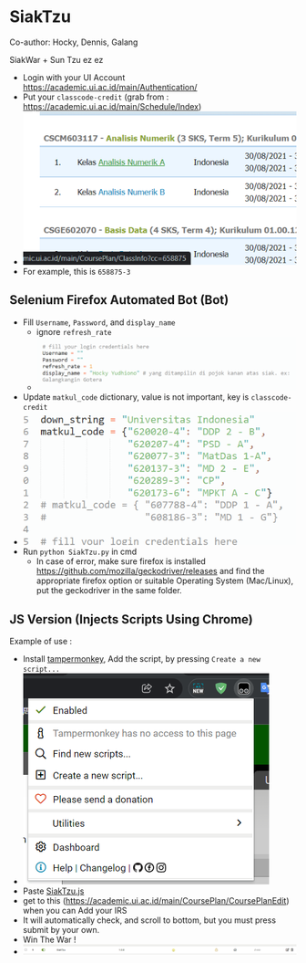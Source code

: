 # SiakTzu

Co-author: Hocky, Dennis, Galang

SiakWar + Sun Tzu ez ez


- Login with your UI Account https://academic.ui.ac.id/main/Authentication/
- Put your `classcode-credit` (grab from : https://academic.ui.ac.id/main/Schedule/Index)
- ![image-20220115133402225](README.assets/image-20220115133402225.png)
- For example, this is `658875-3`

## Selenium Firefox Automated Bot (Bot)

- Fill `Username`, `Password`, and `display_name`
  - ignore `refresh_rate`
  - ![image-20220115134408496](README.assets/image-20220115134408496.png)
- Update `matkul_code` dictionary, value is not important, key is `classcode-credit`
- ![image-20220115133320500](README.assets/image-20220115133320500.png)
- Run `python SiakTzu.py` in cmd
  - In case of error, make sure firefox is installed https://github.com/mozilla/geckodriver/releases and find the appropriate firefox option or suitable Operating System (Mac/Linux), put the geckodriver in the same folder.

## JS Version (Injects Scripts Using Chrome)

Example of use :


- Install [tampermonkey](https://chrome.google.com/webstore/detail/tampermonkey/dhdgffkkebhmkfjojejmpbldmpobfkfo?hl=id), Add the script, by pressing `Create a new script...`
- ![image-20220115132840341](README.assets/image-20220115132840341.png)
- Paste [SiakTzu.js](./SiakTzu.js)
- get to this (https://academic.ui.ac.id/main/CoursePlan/CoursePlanEdit) when you can Add your IRS
- It will automatically check, and scroll to bottom, but you must press submit by your own.
- Win The War !
- ![image-20220115133016163](README.assets/image-20220115133016163.png)



